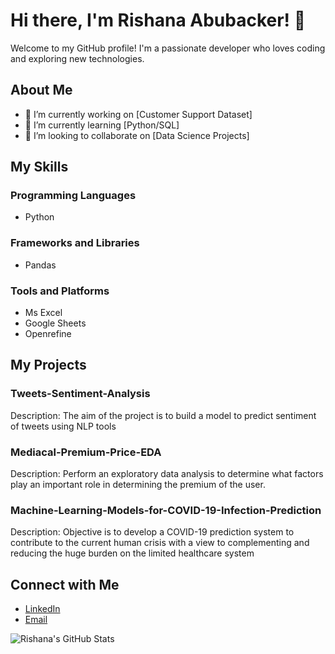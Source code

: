 # Hi there, I'm Rishana Abubacker! 👋

Welcome to my GitHub profile! I'm a passionate developer who loves coding and exploring new technologies.

## About Me

- 🔭 I’m currently working on [Customer Support Dataset]
- 🌱 I’m currently learning [Python/SQL]
- 👯 I’m looking to collaborate on [Data Science Projects]

## My Skills

### Programming Languages
- Python

### Frameworks and Libraries
- Pandas

### Tools and Platforms
- Ms Excel
- Google Sheets
- Openrefine

## My Projects

### Tweets-Sentiment-Analysis
Description: The aim of the project is to build a model to predict sentiment of tweets using NLP tools

### Mediacal-Premium-Price-EDA
Description: Perform an exploratory data analysis to determine what factors play an important role in determining the premium of the user.

### Machine-Learning-Models-for-COVID-19-Infection-Prediction
Description: Objective is to develop a COVID-19 prediction system to contribute to the current human crisis with a view to complementing and reducing the huge burden on the limited healthcare system

## Connect with Me

- [LinkedIn](https://www.linkedin.com/in/rishana-abubacker-54045713b/)
- [Email](mailto:rishanaabubacker.abc@gmail.com)

![Rishana's GitHub Stats](https://github-readme-stats.vercel.app/api?username=RishanaAbubacker&show_icons=true&hide=prs,issues&theme=radical)
